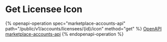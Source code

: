 # Get Licensee Icon

{% openapi-operation spec="marketplace-accounts-api" path="/public/v1/accounts/licensees/{id}/icon" method="get" %}
[OpenAPI marketplace-accounts-api](https://nlpapp0760sda.blob.core.windows.net/public/openapi/marketplace-accounts.json)
{% endopenapi-operation %}
